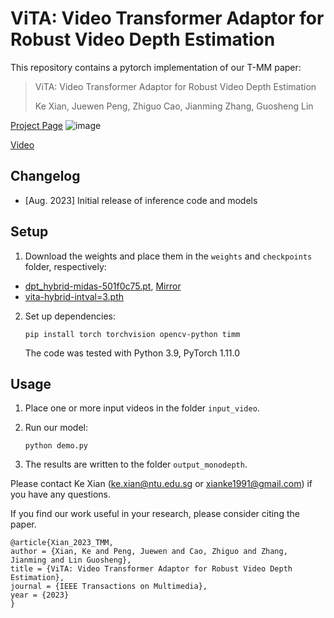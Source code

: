 # ViTA: Video Transformer Adaptor for Robust Video Depth Estimation
This repository contains a pytorch implementation of our T-MM paper:
> ViTA: Video Transformer Adaptor for Robust Video Depth Estimation
> 
> Ke Xian, Juewen Peng, Zhiguo Cao, Jianming Zhang, Guosheng Lin

[Project Page](https://kexianhust.github.io/ViTA/)
![image](https://github.com/KexianHust/ViTA/blob/main/st-slice-sota.png)

[Video](https://youtu.be/3NgVnLWGQTU)

## Changelog
* [Aug. 2023] Initial release of inference code and models

## Setup 

1) Download the weights and place them in the `weights` and `checkpoints` folder, respectively:
- [dpt_hybrid-midas-501f0c75.pt](https://github.com/intel-isl/DPT/releases/download/1_0/dpt_hybrid-midas-501f0c75.pt), [Mirror](https://drive.google.com/file/d/1dgcJEYYw1F8qirXhZxgNK8dWWz_8gZBD/view?usp=sharing)
- [vita-hybrid-intval=3.pth](https://drive.google.com/file/d/1z4vKbGaZRUDMMftRKmTGv48Ih_B3a_Y5/view?usp=share_link)

  
2) Set up dependencies: 

    ```shell
    pip install torch torchvision opencv-python timm
    ```

   The code was tested with Python 3.9, PyTorch 1.11.0

## Usage 

1) Place one or more input videos in the folder `input_video`.

2) Run our model:

    ```shell
    python demo.py
    ```


3) The results are written to the folder `output_monodepth`.

Please contact Ke Xian (ke.xian@ntu.edu.sg or xianke1991@gmail.com) if you have any questions.


If you find our work useful in your research, please consider citing the paper.

```
@article{Xian_2023_TMM,
author = {Xian, Ke and Peng, Juewen and Cao, Zhiguo and Zhang, Jianming and Lin Guosheng},
title = {ViTA: Video Transformer Adaptor for Robust Video Depth Estimation},
journal = {IEEE Transactions on Multimedia},
year = {2023}
}
```
